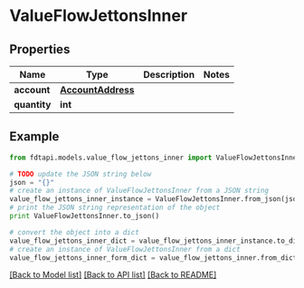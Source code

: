 # ValueFlowJettonsInner


## Properties
Name | Type | Description | Notes
------------ | ------------- | ------------- | -------------
**account** | [**AccountAddress**](AccountAddress.md) |  | 
**quantity** | **int** |  | 

## Example

```python
from fdtapi.models.value_flow_jettons_inner import ValueFlowJettonsInner

# TODO update the JSON string below
json = "{}"
# create an instance of ValueFlowJettonsInner from a JSON string
value_flow_jettons_inner_instance = ValueFlowJettonsInner.from_json(json)
# print the JSON string representation of the object
print ValueFlowJettonsInner.to_json()

# convert the object into a dict
value_flow_jettons_inner_dict = value_flow_jettons_inner_instance.to_dict()
# create an instance of ValueFlowJettonsInner from a dict
value_flow_jettons_inner_form_dict = value_flow_jettons_inner.from_dict(value_flow_jettons_inner_dict)
```
[[Back to Model list]](../README.md#documentation-for-models) [[Back to API list]](../README.md#documentation-for-api-endpoints) [[Back to README]](../README.md)


